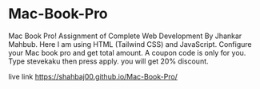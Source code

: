 # Mac-Book-Pro

Mac Book Pro! Assignment of Complete Web Development By Jhankar Mahbub. Here I am using HTML (Tailwind CSS) and JavaScript. Configure your Mac book pro and get total amount. A coupon code is only for you. Type stevekaku then press apply. you will get 20% discount.

live link
https://shahbaj00.github.io/Mac-Book-Pro/
